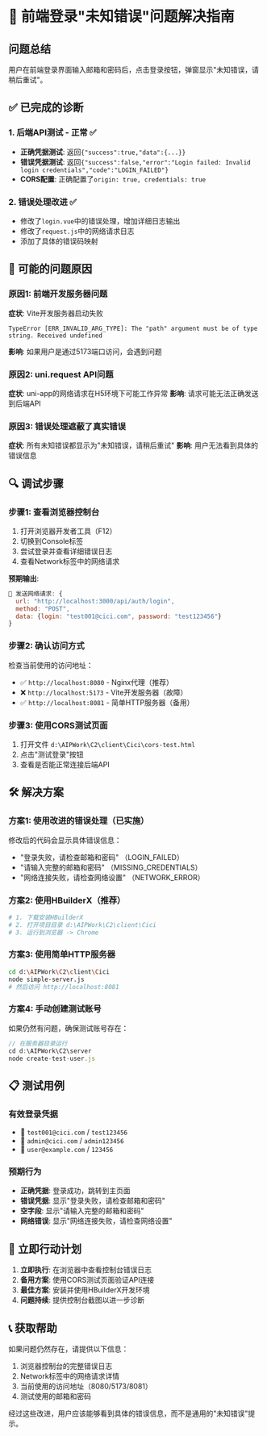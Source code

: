# 🔧 前端登录"未知错误"问题解决指南

## 问题总结

用户在前端登录界面输入邮箱和密码后，点击登录按钮，弹窗显示"未知错误，请稍后重试"。

## ✅ 已完成的诊断

### 1. 后端API测试 - 正常 ✅
- **正确凭据测试**: 返回`{"success":true,"data":{...}}`
- **错误凭据测试**: 返回`{"success":false,"error":"Login failed: Invalid login credentials","code":"LOGIN_FAILED"}`
- **CORS配置**: 正确配置了`origin: true, credentials: true`

### 2. 错误处理改进 ✅
- 修改了`login.vue`中的错误处理，增加详细日志输出
- 修改了`request.js`中的网络请求日志
- 添加了具体的错误码映射

## 🎯 可能的问题原因

### 原因1: 前端开发服务器问题
**症状**: Vite开发服务器启动失败
```
TypeError [ERR_INVALID_ARG_TYPE]: The "path" argument must be of type string. Received undefined
```

**影响**: 如果用户是通过5173端口访问，会遇到问题

### 原因2: uni.request API问题
**症状**: uni-app的网络请求在H5环境下可能工作异常
**影响**: 请求可能无法正确发送到后端API

### 原因3: 错误处理遮蔽了真实错误
**症状**: 所有未知错误都显示为"未知错误，请稍后重试"
**影响**: 用户无法看到具体的错误信息

## 🔍 调试步骤

### 步骤1: 查看浏览器控制台
1. 打开浏览器开发者工具（F12）
2. 切换到Console标签
3. 尝试登录并查看详细错误日志
4. 查看Network标签中的网络请求

**预期输出**:
```javascript
🚀 发送网络请求: {
  url: "http://localhost:3000/api/auth/login",
  method: "POST", 
  data: {login: "test001@cici.com", password: "test123456"}
}
```

### 步骤2: 确认访问方式
检查当前使用的访问地址：
- ✅ `http://localhost:8080` - Nginx代理（推荐）
- ❌ `http://localhost:5173` - Vite开发服务器（故障）
- ✅ `http://localhost:8081` - 简单HTTP服务器（备用）

### 步骤3: 使用CORS测试页面
1. 打开文件 `d:\AIPWork\C2\client\Cici\cors-test.html`
2. 点击"测试登录"按钮
3. 查看是否能正常连接后端API

## 🛠️ 解决方案

### 方案1: 使用改进的错误处理（已实施）
修改后的代码会显示具体错误信息：
- "登录失败，请检查邮箱和密码" （LOGIN_FAILED）
- "请输入完整的邮箱和密码" （MISSING_CREDENTIALS）
- "网络连接失败，请检查网络设置" （NETWORK_ERROR）

### 方案2: 使用HBuilderX（推荐）
```bash
# 1. 下载安装HBuilderX
# 2. 打开项目目录 d:\AIPWork\C2\client\Cici  
# 3. 运行到浏览器 -> Chrome
```

### 方案3: 使用简单HTTP服务器
```bash
cd d:\AIPWork\C2\client\Cici
node simple-server.js
# 然后访问 http://localhost:8081
```

### 方案4: 手动创建测试账号
如果仍然有问题，确保测试账号存在：
```javascript
// 在服务器目录运行
cd d:\AIPWork\C2\server
node create-test-user.js
```

## 📋 测试用例

### 有效登录凭据
- 📧 `test001@cici.com` / `test123456`
- 📧 `admin@cici.com` / `admin123456`
- 📧 `user@example.com` / `123456`

### 预期行为
- **正确凭据**: 登录成功，跳转到主页面
- **错误凭据**: 显示"登录失败，请检查邮箱和密码"
- **空字段**: 显示"请输入完整的邮箱和密码"
- **网络错误**: 显示"网络连接失败，请检查网络设置"

## 🎯 立即行动计划

1. **立即执行**: 在浏览器中查看控制台错误日志
2. **备用方案**: 使用CORS测试页面验证API连接
3. **最佳方案**: 安装并使用HBuilderX开发环境
4. **问题持续**: 提供控制台截图以进一步诊断

## 📞 获取帮助

如果问题仍然存在，请提供以下信息：
1. 浏览器控制台的完整错误日志
2. Network标签中的网络请求详情
3. 当前使用的访问地址（8080/5173/8081）
4. 测试使用的邮箱和密码

经过这些改进，用户应该能够看到具体的错误信息，而不是通用的"未知错误"提示。
